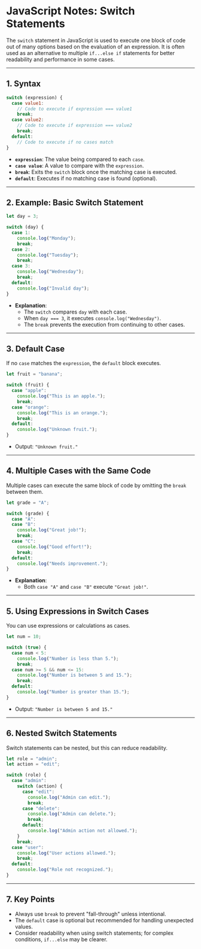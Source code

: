 
# JavaScript Notes: Switch Statements

The `switch` statement in JavaScript is used to execute one block of code out of many options based on the evaluation of an expression. It is often used as an alternative to multiple `if...else if` statements for better readability and performance in some cases.

---

## 1. Syntax

```javascript
switch (expression) {
  case value1:
    // Code to execute if expression === value1
    break;
  case value2:
    // Code to execute if expression === value2
    break;
  default:
    // Code to execute if no cases match
}
```

- **`expression`**: The value being compared to each `case`.
- **`case value`**: A value to compare with the `expression`.
- **`break`**: Exits the `switch` block once the matching case is executed.
- **`default`**: Executes if no matching case is found (optional).

---

## 2. Example: Basic Switch Statement

```javascript
let day = 3;

switch (day) {
  case 1:
    console.log("Monday");
    break;
  case 2:
    console.log("Tuesday");
    break;
  case 3:
    console.log("Wednesday");
    break;
  default:
    console.log("Invalid day");
}
```

- **Explanation**:
  - The `switch` compares `day` with each case.
  - When `day === 3`, it executes `console.log("Wednesday")`.
  - The `break` prevents the execution from continuing to other cases.

---

## 3. Default Case

If no `case` matches the `expression`, the `default` block executes.

```javascript
let fruit = "banana";

switch (fruit) {
  case "apple":
    console.log("This is an apple.");
    break;
  case "orange":
    console.log("This is an orange.");
    break;
  default:
    console.log("Unknown fruit.");
}
```

- Output: `"Unknown fruit."`

---

## 4. Multiple Cases with the Same Code

Multiple cases can execute the same block of code by omitting the `break` between them.

```javascript
let grade = "A";

switch (grade) {
  case "A":
  case "B":
    console.log("Great job!");
    break;
  case "C":
    console.log("Good effort!");
    break;
  default:
    console.log("Needs improvement.");
}
```

- **Explanation**:
  - Both `case "A"` and `case "B"` execute `"Great job!"`.

---

## 5. Using Expressions in Switch Cases

You can use expressions or calculations as cases.

```javascript
let num = 10;

switch (true) {
  case num < 5:
    console.log("Number is less than 5.");
    break;
  case num >= 5 && num <= 15:
    console.log("Number is between 5 and 15.");
    break;
  default:
    console.log("Number is greater than 15.");
}
```

- Output: `"Number is between 5 and 15."`

---

## 6. Nested Switch Statements

Switch statements can be nested, but this can reduce readability.

```javascript
let role = "admin";
let action = "edit";

switch (role) {
  case "admin":
    switch (action) {
      case "edit":
        console.log("Admin can edit.");
        break;
      case "delete":
        console.log("Admin can delete.");
        break;
      default:
        console.log("Admin action not allowed.");
    }
    break;
  case "user":
    console.log("User actions allowed.");
    break;
  default:
    console.log("Role not recognized.");
}
```

---

## 7. Key Points

- Always use `break` to prevent "fall-through" unless intentional.
- The `default` case is optional but recommended for handling unexpected values.
- Consider readability when using switch statements; for complex conditions, `if...else` may be clearer.
